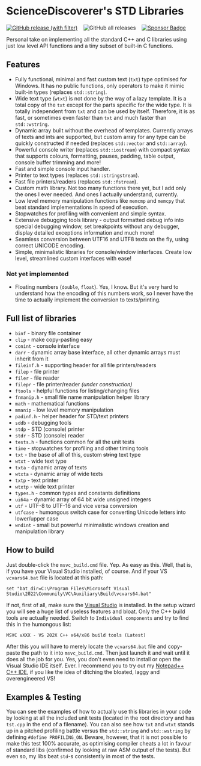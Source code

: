 # ScienceDiscoverer's STD Libraries

[![GitHub release (with filter)](https://img.shields.io/github/v/release/ScienceDiscoverer/sd_std_libs)](../../releases/latest)
&nbsp;&nbsp;&nbsp;![GitHub all releases](https://img.shields.io/github/downloads/ScienceDiscoverer/sd_std_libs/total)
&nbsp;&nbsp;&nbsp;[![Sponsor Badge](https://img.shields.io/badge/%E2%98%95_Sponsor-blue)](https://www.buymeacoffee.com/sciencediscoverer)

Personal take on implementing all the standard C++ and C libraries using just low level API functions and a tiny subset of built-in C functions.

## Features
* Fully functional, minimal and fast custom text (`txt`) type optimised for Windows. It has no public functions, only operators to make it mimic built-in types (replaces `std::string`).
* Wide text type (`wtxt`) is not done by the way of a lazy template. It is a total copy of the `txt` except for the parts specific for the wide type. It is totally independent from `txt` and can be used by itself. Therefore, it is as fast, or sometimes even faster than `txt` and much faster than `std::wstring`.
* Dynamic array built without the overhead of templates. Currently arrays of texts and ints are supported, but custom array for any type can be quickly constructed if needed (replaces `std::vector` and `std::array`).
* Powerful console writer (replaces `std::iostream`) with compact syntax that supports colours, formatting, pauses, padding, table output, console buffer trimming and more!
* Fast and simple console input handler.
* Printer to text types (replaces `std::stringstream`).
* Fast file printers/readers (replaces `std::fstream`).
* Custom math library. Not too many functions there yet, but I add only the ones I ever needed. And ones I actually understand, currently.
* Low level memory manipulation functions like `memcmp` and `memcpy` that beat standard implementations in speed of execution.
* Stopwatches for profiling with convenient and simple syntax.
* Extensive debugging tools library - output formatted debug info into special debugging window, set breakpoints without any debugger, display detailed exceptions information and much more!
* Seamless conversion between UTF16 and UTF8 texts on the fly, using correct UNICODE encoding.
* Simple, minimalistic libraries for console/window interfaces. Create low level, streamlined custom interfaces with ease!
### Not yet implemented
* Floating numbers (`double`, `float`). Yes, I know. But it's very hard to understand how the encoding of this numbers work, so I never have the time to actually implement the conversion to texts/printing.

## Full list of libraries
* `binf` - binary file container
* `clip` - make copy-pasting easy
* `conint` - console interface
* `darr` - dynamic array base interface, all other dynamic arrays must inherit from it
* `fileinf.h` - supporting header for all file printers/readers
* `filep` - file printer
* `filer` - file reader
* `filepr` - file printer/reader *(under construction)*
* `ftools` - helpful functions for listing/changing files
* `fnmanip.h` - small file name manipulation helper library
* `math` - mathematical functions
* `mmanip` - low level memory manipulation
* `padinf.h` - helper header for STD/text printers
* `sddb` - debugging tools
* `stdp` - STD (console) printer
* `stdr` - STD (console) reader
* `tests.h` - functions common for all the unit tests
* `time` - stopwatches for profiling and other timing tools
* `txt` - the base of all of this, custom ~~string~~ text type
* `wtxt` - wide text type
* `txta` - dynamic array of texts
* `wtxta` - dynamic array of wide texts
* `txtp` - text printer
* `wtxtp` - wide text printer
* `types.h` - common types and constants definitions
* `ui64a` - dynamic array of 64 bit wide unsigned integers
* `utf` - UTF-8 to UTF-16 and vice versa conversion
* `utfcase` - humongous switch case for converting Unicode letters into lower/upper case
* `wndint` - small but powerful minimalistic windows creation and manipulation library

## How to build

Just double-click the `msvc_build.cmd` file. Yep. As easy as this. Well, that is, if you have your Visual Studio installed, of course. And if your VS `vcvars64.bat` file is located at this path:

```
set "bat_dir=C:\Program Files\Microsoft Visual Studio\2022\Community\VC\Auxiliary\Build\vcvars64.bat"
```
If not, first of all, make sure the [Visual Studio](https://visualstudio.microsoft.com/downloads/) is installed. In the setup wizard you will see a huge list of useless features and bloat. Only the C++ build tools are actually needed. Switch to `Individual components` and try to find this in the humongous list:

```
MSVC vXXX - VS 202X C++ x64/x86 build tools (Latest)
```

After this you will have to merely locate the `vcvars64.bat` file and copy-paste the path to it into `msvc_build.cmd`. Then just launch it and wait until it does all the job for you. Yes, you don't even need to install or open the Visual Studio IDE itself. Ever. I recommend you to try out my [Notepad++ C++ IDE](https://github.com/ScienceDiscoverer/npp_msvc_ide), if you like the idea of ditching the bloated, laggy and overengineered VS!

## Examples & Testing

You can see the examples of how to actually use this libraries in your code by looking at all the included unit tests (located in the root directory and has `tst.cpp` in the end of a filename). You can also see how `txt` and `wtxt` stands up in a pitched profiling battle versus the `std::string` and `std::wstring` by defining `#define PROFILING_ON`. Beware, however, that it is not possible to make this test 100% accurate, as optimising compiler cheats a lot in favour of standard libs (confirmed by looking at raw ASM output of the tests). But even so, my libs beat `std`-s consistently in most of the tests.